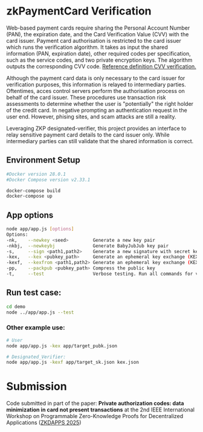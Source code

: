 # zkPaymentCard Verification

Web-based payment cards require sharing the Personal Account Number (PAN), the expiration date, and the Card Verification Value (CVV) with the card issuer. Payment card authorisation is restricted to the card issuer which runs the verification algorithm. It takes as input the shared information (PAN, expiration date), other required codes per specification, such as the service codes, and two private encryption keys. The algorithm outputs the corresponding CVV code. [Reference definition CVV verification.](https://www.ibm.com/docs/en/linux-on-systems?topic=services-cvv-verify-csnbcsv)

Although the payment card data is only necessary to the card issuer for verification purposes, this information is relayed to intermediary parties. Oftentimes, acces control servers perform the authorisation process on behalf of the card issuer. These procedures use transaction risk assessments to determine whether the user is "potentially" the right holder of the credit card. In negative prompting an authentication request in the user end. However, phising sites, and scam attacks are still a reality. 

Leveraging ZKP designated-verifier, this project provides an interface to relay sensitive payment card details to the card issuer only. While intermediary parties can still validate that the shared information is correct. 

## Environment Setup 
```sh
#Docker version 28.0.1
#Docker Compose version v2.33.1

docker-compose build
docker-compose up
```
## App options
```sh
node app/app.js [options]
Options:
-nk,    --newkey <seed>         Generate a new key pair
-nkbj,  --newkeybj              Generate BabyJubJub key pair
-s,     --sign <path1,path2>    Generate a new signature with secret key  [path1] over message  [path2] 
-kex,   --kex <pubkey_path>     Generate an ephemeral key exchange (KEX) from the target public key
-kexf,  --kexfrom <path1,path2> Generate an ephemeral key exchange (KEX) from the given secret key [path1] and kex public key [path2]
-pp,    --packpub <pubkey_path> Compress the public key
-t,     --test                  Verbose testing. Run all commands for verification.
```
## Run test case:
```sh
cd demo
node ../app/app.js --test
```

### Other example use:
```sh
# User
node app/app.js -kex app/target_pubk.json

# Designated_Verifier:
node app/app.js -kexf app/target_sk.json kex.json
```

# Submission
Code submitted in part of the paper: **Private authorization codes: data minimization in card not present transactions** at the 2nd IEEE International Workshop on Programmable Zero-Knowledge Proofs for Decentralized Applications ([ZKDAPPS 2025](https://icbc2025.ieee-icbc.org/workshop/zkdapps))

